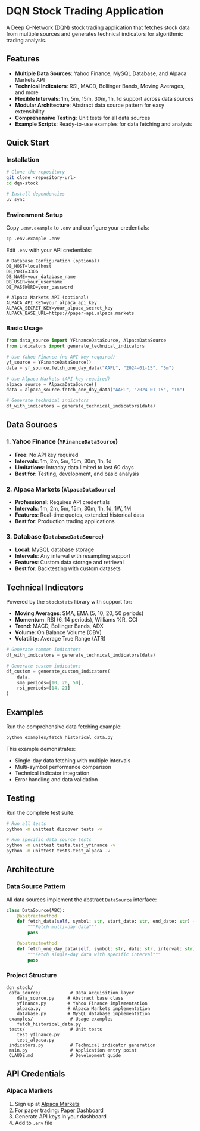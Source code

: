 # DQN Stock Trading Application

A Deep Q-Network (DQN) stock trading application that fetches stock data from multiple sources and generates technical indicators for algorithmic trading analysis.

## Features

- **Multiple Data Sources**: Yahoo Finance, MySQL Database, and Alpaca Markets API
- **Technical Indicators**: RSI, MACD, Bollinger Bands, Moving Averages, and more
- **Flexible Intervals**: 1m, 5m, 15m, 30m, 1h, 1d support across data sources
- **Modular Architecture**: Abstract data source pattern for easy extensibility
- **Comprehensive Testing**: Unit tests for all data sources
- **Example Scripts**: Ready-to-use examples for data fetching and analysis

## Quick Start

### Installation

```bash
# Clone the repository
git clone <repository-url>
cd dqn-stock

# Install dependencies
uv sync
```

### Environment Setup

Copy `.env.example` to `.env` and configure your credentials:

```bash
cp .env.example .env
```

Edit `.env` with your API credentials:

```env
# Database Configuration (optional)
DB_HOST=localhost
DB_PORT=3306
DB_NAME=your_database_name
DB_USER=your_username
DB_PASSWORD=your_password

# Alpaca Markets API (optional)
ALPACA_API_KEY=your_alpaca_api_key
ALPACA_SECRET_KEY=your_alpaca_secret_key
ALPACA_BASE_URL=https://paper-api.alpaca.markets
```

### Basic Usage

```python
from data_source import YFinanceDataSource, AlpacaDataSource
from indicators import generate_technical_indicators

# Use Yahoo Finance (no API key required)
yf_source = YFinanceDataSource()
data = yf_source.fetch_one_day_data("AAPL", "2024-01-15", "5m")

# Use Alpaca Markets (API key required)
alpaca_source = AlpacaDataSource()
data = alpaca_source.fetch_one_day_data("AAPL", "2024-01-15", "1m")

# Generate technical indicators
df_with_indicators = generate_technical_indicators(data)
```

## Data Sources

### 1. Yahoo Finance (`YFinanceDataSource`)
- **Free**: No API key required
- **Intervals**: 1m, 2m, 5m, 15m, 30m, 1h, 1d
- **Limitations**: Intraday data limited to last 60 days
- **Best for**: Testing, development, and basic analysis

### 2. Alpaca Markets (`AlpacaDataSource`)
- **Professional**: Requires API credentials
- **Intervals**: 1m, 2m, 5m, 15m, 30m, 1h, 1d, 1W, 1M
- **Features**: Real-time quotes, extended historical data
- **Best for**: Production trading applications

### 3. Database (`DatabaseDataSource`)
- **Local**: MySQL database storage
- **Intervals**: Any interval with resampling support
- **Features**: Custom data storage and retrieval
- **Best for**: Backtesting with custom datasets

## Technical Indicators

Powered by the `stockstats` library with support for:

- **Moving Averages**: SMA, EMA (5, 10, 20, 50 periods)
- **Momentum**: RSI (6, 14 periods), Williams %R, CCI
- **Trend**: MACD, Bollinger Bands, ADX
- **Volume**: On Balance Volume (OBV)
- **Volatility**: Average True Range (ATR)

```python
# Generate common indicators
df_with_indicators = generate_technical_indicators(data)

# Generate custom indicators
df_custom = generate_custom_indicators(
    data,
    sma_periods=[10, 20, 50],
    rsi_periods=[14, 21]
)
```

## Examples

Run the comprehensive data fetching example:

```bash
python examples/fetch_historical_data.py
```

This example demonstrates:
- Single-day data fetching with multiple intervals
- Multi-symbol performance comparison
- Technical indicator integration
- Error handling and data validation

## Testing

Run the complete test suite:

```bash
# Run all tests
python -m unittest discover tests -v

# Run specific data source tests
python -m unittest tests.test_yfinance -v
python -m unittest tests.test_alpaca -v
```
## Architecture

### Data Source Pattern

All data sources implement the abstract `DataSource` interface:

```python
class DataSource(ABC):
    @abstractmethod
    def fetch_data(self, symbol: str, start_date: str, end_date: str) -> pd.DataFrame:
        """Fetch multi-day data"""
        pass

    @abstractmethod
    def fetch_one_day_data(self, symbol: str, date: str, interval: str) -> pd.DataFrame:
        """Fetch single-day data with specific interval"""
        pass
```

### Project Structure

```
dqn_stock/
 data_source/           # Data acquisition layer
    data_source.py     # Abstract base class
    yfinance.py        # Yahoo Finance implementation
    alpaca.py          # Alpaca Markets implementation
    database.py        # MySQL database implementation
 examples/              # Usage examples
    fetch_historical_data.py
 tests/                 # Unit tests
    test_yfinance.py
    test_alpaca.py
 indicators.py          # Technical indicator generation
 main.py                # Application entry point
 CLAUDE.md              # Development guide
```

## API Credentials

### Alpaca Markets

1. Sign up at [Alpaca Markets](https://app.alpaca.markets/)
2. For paper trading: [Paper Dashboard](https://app.alpaca.markets/paper/dashboard/overview)
3. Generate API keys in your dashboard
4. Add to `.env` file
